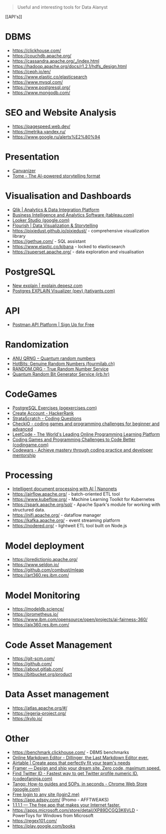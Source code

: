 >Useful and interesting tools for Data Alanyst

[[API's]]
# DBMS
- https://clickhouse.com/
- https://couchdb.apache.org/
- https://cassandra.apache.org/_/index.html
- https://hadoop.apache.org/docs/r1.2.1/hdfs_design.html
- https://ceph.io/en/
- https://www.elastic.co/elasticsearch
- https://www.mysql.com/
- https://www.postgresql.org/
- https://www.mongodb.com/
# SEO and Website Analysis
- https://pagespeed.web.dev/
- https://metrika.yandex.ru/
- https://www.google.ru/alerts%E2%80%94


# Presentation
- [Canvanizer](https://canvanizer.com/)
- [Tome - The AI-powered storytelling format](https://beta.tome.app/)

# Visualisation and Dashboards

- [Qlik | Analytics & Data Integration Platform](https://www.qlik.com/us/)
- [Business Intelligence and Analytics Software (tableau.com)](https://www.tableau.com/)
- [Looker Studio (google.com)](https://lookerstudio.google.com/u/0/navigation/reporting)
- [Flourish | Data Visualization & Storytelling](https://flourish.studio/)
- https://pixiedust.github.io/pixiedust/ - comprehensive visualization library
- https://gethue.com/ - SQL assistant
- https://www.elastic.co/kibana - locked to elasticsearch
- https://superset.apache.org/ - data exploration and visualisation
# PostgreSQL 
- [New explain | explain.depesz.com](https://explain.depesz.com/)
- [Postgres EXPLAIN Visualizer (pev) (tatiyants.com)](http://tatiyants.com/pev/#/plans)

# API
- [Postman API Platform | Sign Up for Free](https://www.postman.com/)

# Randomization
- [ANU QRNG – Quantum random numbers](http://150.203.48.55/index.php)
- [HotBits: Genuine Random Numbers (fourmilab.ch)](https://www.fourmilab.ch/hotbits/)
- [RANDOM.ORG - True Random Number Service](https://www.random.org/)
- [Quantum Random Bit Generator Service (irb.hr)](http://random.irb.hr/)

# CodeGames
- [PostgreSQL Exercises (pgexercises.com)](https://pgexercises.com/)
- [Create Account - HackerRank](https://www.hackerrank.com/create-account/)
- [StrataScratch - Coding Questions](https://platform.stratascratch.com/coding?code_type=1)
- [CheckiO - coding games and programming challenges for beginner and advanced](https://checkio.org/)
- [LeetCode - The World's Leading Online Programming Learning Platform](https://leetcode.com/)
- [Coding Games and Programming Challenges to Code Better (codingame.com)](https://www.codingame.com/start)
- [Codewars - Achieve mastery through coding practice and developer mentorship](https://www.codewars.com/)

# Processing
- [Intelligent document processing with AI | Nanonets](https://nanonets.com/)
- https://airflow.apache.org/ - batch-oriented ETL tool
- https://www.kubeflow.org/ - Machine Learning Toolkit for Kubernetes
- https://spark.apache.org/sql/ - Apache Spark's module for working with structured data.
- https://nifi.apache.org/ - dataflow manager
- https://kafka.apache.org/ - event streaming platform
- https://nodered.org/ - lightweit ETL tool built on Node.js

# Model deployment
- https://predictionio.apache.org/
- https://www.seldon.io/
- https://github.com/combust/mleap
- https://art360.res.ibm.com/

# Model Monitoring
- https://modeldb.science/
- https://prometheus.io/
- https://www.ibm.com/opensource/open/projects/ai-fairness-360/
- https://aix360.res.ibm.com/

# Code Asset Management
- https://git-scm.com/
- https://github.com/
- https://about.gitlab.com/
- https://bitbucket.org/product

# Data Asset management
- https://atlas.apache.org/#/
- https://egeria-project.org/
- https://kylo.io/
# Other
- https://benchmark.clickhouse.com/ - DBMS benchmarks
- [Online Markdown Editor - Dillinger, the Last Markdown Editor ever.](https://dillinger.io/)
- [Airtable | Create apps that perfectly fit your team's needs](https://www.airtable.com/)
- [Framer — Design and ship your dream site. Zero code, maximum speed.](https://www.framer.com/)
- [Find Twitter ID - Fastest way to get Twitter profile numeric ID. (codeofaninja.com)](https://www.codeofaninja.com/tools/find-twitter-id/)
- [Tango: How-to guides and SOPs, in seconds - Chrome Web Store (google.com)](https://chrome.google.com/webstore/detail/tango-how-to-guides-and-s/lggdbpblkekjjbobadliahffoaobaknh)
- [Free login to any site (login2.me)](http://login2.me/) 
- https://app.adspy.com/  (Promo - AFFTWEAKS)
- [1.1.1.1 — The free app that makes your Internet faster.](https://1.1.1.1/) 
- https://apps.microsoft.com/store/detail/XP89DCGQ3K6VLD - PowerToys for Windows from Microsoft
- https://regex101.com/
- https://play.google.com/books